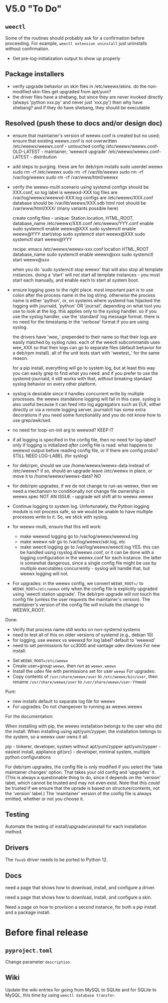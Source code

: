 # V5.0 "To Do"

## `weectl`

Some of the routines should probably ask for a confirmation before proceeding.
For example, `weectl extension uninstall` just uninstalls without confirmation. 
- Get pre-log-initialization output to show up properly

## Package installers

- verify upgrade behavior on skin files in /etc/weewx/skins.  do the non-
    modified skin files get upgraded from apt/yum?
- the driver files have a shebang, but since they are never invoked directly
    (always 'python xxx.py' and never just 'xxx.py') then why have shebang?
    and if they do have shebang, they should be executable

## Resolved (push these to docs and/or design doc)

- ensure that maintainer's version of weewx.conf is created but no used; ensure
    that existing weewx.conf is not overwritten
    /etc/weewx/weewx.conf - untouched config
    /etc/weewx/weewx.conf-OLD-LATEST - maintainer; 'weewctl upgrade'
    /etc/weewx/weewx.conf-LATEST - distribution

- add steps to purging.  these are for deb/rpm installs
    sudo userdel weewx
    sudo rm -rf /etc/weewx
    sudo rm -rf /var/lib/weewx
    sudo rm -rf /var/log/weewx
    sudo rm -rf /var/www/html/weewx

- verify the weewx-multi scenario using systemd
    configs should be XXX.conf, so log label is weewxd-XXX
      log files are /var/log/weewx/weewxd-XXX.log
      configs are /etc/weewx/XXX.conf
      database should be /var/lib/weewx/XXX.sdb
      html root should be /var/www/html/XXX/ (many variants possible here)

    create config files - unique: Station.location, HTML_ROOT, database_name
      /etc/weewx/XXX.conf
      /etc/weewx/YYY.conf
    enable
      sudo systemctl enable weewx@XXX
      sudo systemctl enable weewx@YYY
    start/stop
      sudo systemctl start weewx@XXX
      sudo systemctl start weewx@YYY

    recipe:
    emacs /etc/weewx/weewx-xxx.conf
       location
       HTML_ROOT
       database_name
    sudo systemctl enable weewx@xxx
    sudo systemctl start weewx@xxx

    when you do 'sudo systemctl stop weewx' that will also stop all template
    instances.  doing a 'start' will *not* start all template instances - you
    must start each manually, and enable each to start at system boot.

- ensure logging goes to the right place.  most important part is to use colon
    after the process name in the log string.  otherwise the process name is
    either 'python', or, on systems where systemd has hijacked the logging with
    journald, 'python' OR 'journal', depending on what tool you use to look at
    the log.  this applies only to the syslog handler.  so if you use the
    syslog handler, use the 'standard' log message format.  there is no need
    for the timestamp in the 'verbose' format if you are using syslog.

    the drivers have 'wee_' prepended to their name so that their logs are
    easily matched by syslog rules.  each of the weectl subcommands uses
    wee_XXX so that their logs can go to separate files (default behavior
    for a deb/rpm install).  all of the unit tests start with 'weetest_' for
    the same reason.

    for a pip install, everything will go to system log, but at least this way
    you can easily grep to find what you need.  and if you prefer to use the
    systemd-journald, it still works with that, without breaking standard
    syslog behavior on every other platform.

- syslog is desirable since it handles concurrent write by multiple processes.
    the weewx standalone logging will fail in this case.  syslog is also useful
    because it can feed into log aggregators such as ELK, either directly or
    via a remote logging server.  journalctl has some extra decorations if
    you need some functionality and you do not know how to use grep/awk/sed.

- no need for loop-on-init arg to weewxd?
   KEEP IT

- if all logging is specified in the config file, then no need for log-label?
   only if logging is initialized *after* config file is read.  what happens
   to weewxd output before reading config file, or if there are config probs?
   STILL NEED LOG-LABEL (for syslog)

- for deb/rpm, should we use /home/weewx/weewx-data instead of /etc/weewx?
   if so, should an upgrade leave /etc/weewx in place, or move it to
   /home/weewx/weewx-data?
   NO

- for deb/rpm upgrades, if we do not change to run-as-weewx, then we need
   a mechanism to conditionally *not* change file ownership in weewx.spec
   NOT AN ISSUE - upgrade will shift all to weewx.weewx

- Continue logging to system log. Unfortunately, the Python logging module is
  not process safe, so we would be unable to have multiple processes write to
  it. So, we stick with syslog.
  
- for weewx-multi, ensure that this will work:
    - make weewxd logging go to /var/log/weewx/weewxd.log
    - make weewx-sdr go to /var/log/weewx/sdr.log, etc
    - make weectl logging go to /var/log/weewx/weectl.log 
  YES. this can be handled using rsyslog.d/weewx.conf, or it can be done with
  a logging configuration in the weewx.conf for each instance.  the latter is
  somewhat dangerous, since a single config file might be use by multiple
  executables concurrently - syslog will handle that, but weewx logging will
  not.
  
* For upgrades: in the weewx config, we convert `WEEWX_ROOT=/` to
  `WEEWX_ROOT=/etc/weewx` only when the config file is explicitly upgraded
  using 'weectl station upgrade'.  The deb/rpm upgrade will *not* touch the
  config file (unless the user requests the maintainer's version).  The
  maintainer's version of the config file *will* include the change to
  WEEWX_ROOT.

Done:

- Verify that process name still works on non-systemd systems
- need to test all of this on older versions of systemd (e.g., debian 10)
- for logging, use weewx vs weewxd for log label? default to 'weewxd'
- need to set permissions for cc3000 and vantage udev devices
For new install:
* Set `WEEWX_ROOT=/etc/weewx`
* Create user+group `weewx`, then run as `weewx.weewx`
* Install the udev file with permissions set for user `weewx`
For upgrades:
* Copy contents of `/usr/share/weewx/user` to `/etc/weewx/bin/user`, then
rename `/usr/share/weewx/user` to `/usr/share/weewx/user-YYmmdd`

Punt:

- new installs default to separate log file for weewx
- For upgrades: Do not changeover to running as weewx.weewx


For the documentation:

When installing with pip, the weewx installation belongs to the user who did
the install.  When installing using apt/yum/zypper, the installation belongs
to the system, so a weewx user owns it all.

  pip - tinkerer, developer, system without apt/yum/zypper
  apt/yum/zypper - easiest install, appliance
  git(src) - developer, minimal system, multiple python configurations


For deb/rpm upgrades, the config file is only modified if you select the
'take maintainer changes' option.  That takes your old config and 'upgrades'
it.  (This is always a questionable thing to do, since it depends on the
'version' label, which cannot be trusted and may not even exist.  Note that
this *could* be trusted if we ensure that the uprade is based on
structure/contents, not the 'version' label.)  The 'maintainer' version of the
config file is always emitted, whether or not you choose it.


## Testing

Automate the testing of install/upgrade/uninstall for each installation
method.


## Drivers

The `fousb` driver needs to be ported to Python 12.


## Docs

need a page that shows how to download, install, and configure a driver.

need a page that shows how to download, install, and configure a skin.

Need a page on how to provision a second instance, for both a pip install and a
package install.



# Before final release

## `pyproject.toml`

Change parameter `description`.


## Wiki

Update the wiki entries for going from MySQL to SQLite and for SQLite to MySQL,
this time by using `weectl database transfer`.

